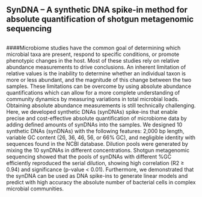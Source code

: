 ## SynDNA – A synthetic DNA spike-in method for absolute quantification of shotgun metagenomic sequencing
## 
####Microbiome studies have the common goal of determining which microbial taxa are present, respond to specific conditions, or promote phenotypic changes in the host. Most of these studies rely on relative abundance measurements to drive conclusions. An inherent limitation of relative values is the inability to determine whether an individual taxon is more or less abundant, and the magnitude of this change between the two samples. These limitations can be overcome by using absolute abundance quantifications which can allow for a more complete understanding of community dynamics by measuring variations in total microbial loads. Obtaining absolute abundance measurements is still technically challenging. Here, we developed synthetic DNAs (synDNAs) spike-ins that enable precise and cost-effective absolute quantification of microbiome data by adding defined amounts of synDNAs into the samples. We designed 10 synthetic DNAs (synDNAs) with the following features: 2,000 bp length, variable GC content (26, 36, 46, 56, or 66% GC), and negligible identity with sequences found in the NCBI database. Dilution pools were generated by mixing the 10 synDNAs in different concentrations. Shotgun metagenomic sequencing showed that the pools of synDNAs with different %GC efficiently reproduced the serial dilution, showing high correlation (R2 ≥ 0.94) and significance (p-value < 0.01). Furthermore, we demonstrated that the synDNA can be used as DNA spike-ins to generate linear models and predict with high accuracy the absolute number of bacterial cells in complex microbial communities.

